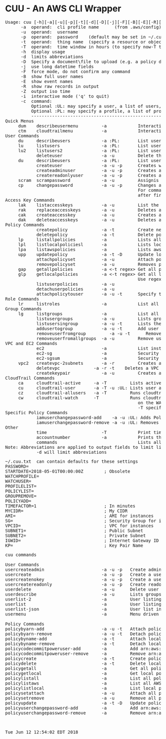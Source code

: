 # CUU - An AWS CLI Wrapper
<pre>
Usage: cuu [-h][-a][-u][-p][-t][-d][-D][-j][-F][-B][-E][-R][-Z][-i][-c]
      -a  operand:  cli profile name      (from .aws/config)
      -u  operand:  username
      -p  operand:  password    (default may be set in ~/.cuu.txt)
      -t  operand:  thing name  (specify a resource or object name)
      -T  operand:  time window in hours (to specify now-T to now)
      -h  display usage
      -d  limits abbreviations
      -D  Specify a document\file to upload (e.g. a policy document)
      -j  use long datetime fields
      -F  force mode, do not confirm any command
      -B  show full user names
      -E  show event names
      -R  show raw records in output
      -Z  output iso time
      -i  interactive mode ('q' to quit)
      -c  command:
          Optional :UL: may specify a user, a list of users, a file, or the keyword ALLUSERS
          Optional :PL: may specify a profile, a list of profiles, or the special keyword ALLPROFILES
          ----------------------------------------------------------------------------------------------
Quick Menus
     dum    describeusermenu         -a            Interactive user menu, Describes users
     ctm    cloudtrailmenu           -a            Interactive user menu, CloudTrail 48Hr Audit Report
User Commands
     du     describeusers            -a :PL:       List users and their attached groups and policies" 
     lu     listusers                -a :PL:       List users" 
     lu2    listusers2               -a :PL:       List users simple form" 
            deleteuser               -a -u         Delete the user
     du     describeusers            -a :PL:       List users and their attached groups and policies" 
            createuser               -a -u -p      Creates with no privledges
            createadminuser          -a -u -p      Creates a user with Administor Access
            createreadonlyuser       -a -u -p      Creates a user with Read Only
     scram  scrampassword            -a -u         Assignis the user an unknown (scrammed) password
     cp     changepassword           -a -u -p      Changes a user password
                                                   For commands above, User will change password
                                                   after first login.  Password may be set in ~/.cuu.txt
Access Key Commands
     lak    listaccesskeys           -a -u         List the users access keys
     rak    replaceaccesskeys        -a -u         Deletes all keys for user, Creates a single new key
     cak    createaccesskey          -a -u         Creates an access key for the user
     dak    deleteaccesskeys         -a -u         Deletes all the users access keys
Policy Commands
            createpolicy             -a -t         Create new policy (-t) with policydoc.json template
            deletepolicy             -a -t         Delete policy by name (-t)
     lp     listallpolicies          -a            Lists all defined policies
     lpl    listlocalpoliciesl       -a            Lists local (user managed) policies
     lpa    listawspolicies          -a            Lists aws policies
     upp    updatepolicy             -a -t -D      Update local policy name (-t) with policy doc (-D, use file://)
            attachpolicyset          -a -u         Attach policy ARNs listed in file policyset.txt to user (-u)
            removepolicyset          -a -u         Removes policy ARNs listed in policyset.txt to user (-u)
     gap    getallpolicies           -a <-t regex> Get all policy docs defined for this profile
     glp    getlocalpolicies         -a <-t regex> Get all local policy docs defined for this profile
                                                   Use regex for a specific policy
            listuserpolicies         -a -u
            detachuserpolicies       -a -u
            attachpolicytouser       -a -u -t      Specify the policy arn (-t)
Role Commands
     lr     listroles                -a            List all roles defined" 
Group Commands
     lg     listgroups               -a            List all groups defined" 
            listusergroups           -a -u         Lists groups associated with user
            listusersingroup         -a -u -t      Lists the users in  group (-t)
            addusertogroup           -a -u -t      Add user to a group (-t)
            removeuserfromgroup         -a -u -t      Remove user group (-t)
            removeuserfromallgroups  -a -u         Remove user from all groups
VPC and EC2 Commands
            ec2                      -a            List instances and securitygroups
            ec2-sg                   -a            Security groups detail listing
            ec2-sgsum                -a            Security groups summary listing (incl. empty SGs)
     vpc2   createvpc-2subnets       -a -r         Creates an internet accessible VPC with Pub\Priv Subnets
            deletevpc             -a -r -t <vpc>   Deletes a VPC (-t vpcid)
            createkeypair            -a -u         Creates a Key Pair
CloudTrail Commands
     ca     cloudtrail-active     -a -T         Lists active users in time window
     cu     cloudtrail-user       -a -T -u :UL: Lists user activity in time window
     cz     cloudtrail-allusers   -a -T         Runs cloudtrail-users for all users
     cw     cloudtrail-watch      -T            Runs cloudtrail-users for each profile in PROFILELIST
                                                   on the WATCHUSER in ~/.cuu.txt
                                                   -T specifies time window in hour
Specific Policy Commands
            iamuserchangepassword-add    -a -u :UL: Adds Policy
            iamuserchangepassword-remove -a -u :UL: Removes Policy
Other
            time                     -T            Print time window
            accountnumber            -a            Prints the account number for profile (-a)
            commands                               Lists all the cuu commands
Note: Abbreviations are applied to output fields to limit line length
            -d will limit abbreviations
</pre>
<pre>
~/.cuu.txt  can contain defaults for these settings
PASSWORD=
STARTDATE=2018-05-01T00:00:00Z        ; Obsolete
WATCHPROFILE=
WATCHUSER=
PROFILELIST=
POLICYLIST=
GROUPREMOVE=
POLICYADD=
TIMEFACTOR=1                          ; In minutes
MYCIDR=                               ; My CIDR
AMI=                                  ; AMI for instances
SG=                                   ; Security Group for instances
VPCID=                                ; VPC for instances
SUBNET1=                              ; Public Subnet
SUBNET2=                              ; Private Subnet
IGWID=                                ; Internet Gateway ID
KP=                                   ; Key Pair Name
</pre>
<pre>
cuu commands
  
User Commands  
usercreateadmin                      -a -u -p   Create admin user
usercreate                           -a -u -p   Create a user and assign access keys
usercreatenokey                      -a -u -p   Create a user with no access keys
usercreatereadonly                   -a -u -p   Create readonly user
userdelete                           -a -u      Delete user
userdescribe                         -a -u      Lists groups and policies associated with user/userlist
userlist-2                           -a         User listing (simple format)
userlist                             -a         User listing
userlist-json                        -a         User list in json format
usermenu                             -a         Menu driven user information
  
Policy Commands  
policybyarn-add                      -a -u -t   Attach policy to user by ARN
policybyarn-remove                   -a -u -t   Detach policy from user by ARN
policybyname-add                     -a -t      Attach local policy to user by policy name
policybyname-remove                  -a -t      Detach local policy from user by policy name
policycodecommitpoweruser-add        -a         Add arn:aws:iam::aws:policy/AWSCodeCommitPowerUser to user
policycodecommitpoweruser-remove     -a         Remove arn:aws:iam::aws:policy/AWSCodeCommitPowerUser from user
policycreate                         -a -t      Create policy bu name and upload policy document this.json
policydelete                         -a -t      Delete local policy ARN
policygetall                         -a         Get all policy documents
policygetlocal                       -a         Get local policy documents
policylistall                        -a         List all policies
policylistaws                        -a         List all AWS policies
policylistlocal                      -a         List local policies
policysetattach                      -a -u      Attach all policies specified in policyset.txt to user
policysetremove                      -a -u      Remove all policies specified in policyset.txt from user
policyupdate                         -a -t -D   Update policy
policyuserchangepassword-add         -a         Add arn:aws:iam::aws:policy/IAMUserChangePassword to user
policyuserchangepassword-remove      -a         Remove arn:aws:iam::aws:policy/IAMUserChangePassword from user
  
</pre>
<pre>
  
Tue Jun 12 12:54:02 EDT 2018
</pre>
